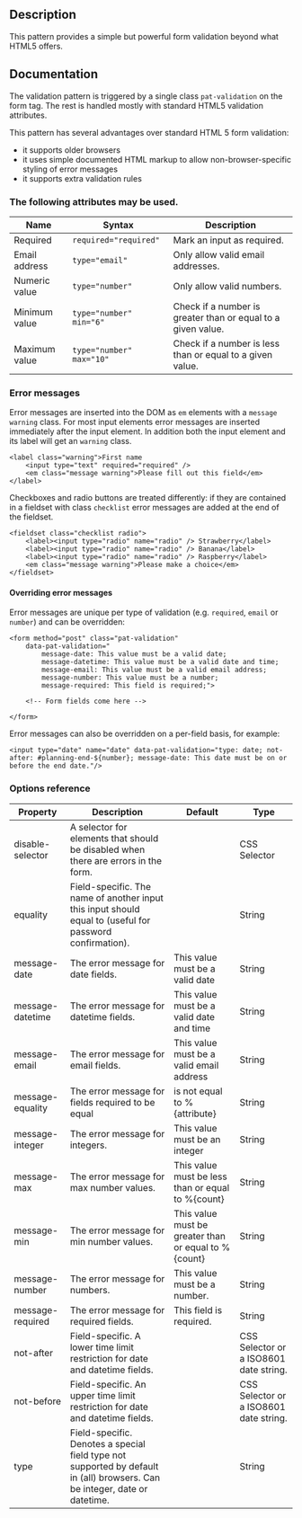 ## Description
This pattern provides a simple but powerful form validation beyond what HTML5 offers.

## Documentation

The validation pattern is triggered by a single class `pat-validation` on the form tag. The rest is handled mostly with standard HTML5 validation attributes.

This pattern has several advantages over standard HTML 5 form validation:

- it supports older browsers
- it uses simple documented HTML markup to allow non-browser-specific styling of error messages
- it supports extra validation rules

### The following attributes may be used.

| Name | Syntax | Description |
| ---- | ------ | ----------- |
| Required | `required="required"` | Mark an input as required. |
| Email address | `type="email"` | Only allow valid email addresses. |
| Numeric value | `type="number"` | Only allow valid numbers. |
| Minimum value | `type="number" min="6"`| Check if a number is greater than or equal to a given value. |
| Maximum value | `type="number" max="10"`| Check if a number is less than or equal to a given value. |

### Error messages

Error messages are inserted into the DOM as `em` elements with a `message warning` class.
For most input elements error messages are inserted immediately after the input element.
In addition both the input element and its label will get an `warning` class.

    <label class="warning">First name
        <input type="text" required="required" />
        <em class="message warning">Please fill out this field</em>
    </label>

Checkboxes and radio buttons are treated differently: if they are contained in a fieldset with class `checklist` error messages are added at the end of the fieldset.

    <fieldset class="checklist radio">
        <label><input type="radio" name="radio" /> Strawberry</label>
        <label><input type="radio" name="radio" /> Banana</label>
        <label><input type="radio" name="radio" /> Raspberry</label>
        <em class="message warning">Please make a choice</em>
    </fieldset>

#### Overriding error messages

Error messages are unique per type of validation (e.g. `required`, `email` or `number`) and can be overridden:


    <form method="post" class="pat-validation"
        data-pat-validation="
            message-date: This value must be a valid date;
            message-datetime: This value must be a valid date and time;
            message-email: This value must be a valid email address;
            message-number: This value must be a number;
            message-required: This field is required;">

        <!-- Form fields come here -->

    </form>

Error messages can also be overridden on a per-field basis, for example:


    <input type="date" name="date" data-pat-validation="type: date; not-after: #planning-end-${number}; message-date: This date must be on or before the end date."/>

### Options reference

| Property          | Description                                                                        | Default | Type |
|-------------------|------------------------------------------------------------------------------------|---------|------|
| disable-selector  | A selector for elements that should be disabled when there are errors in the form. |         | CSS Selector |
| equality          | Field-specific. The name of another input this input should equal to (useful for password confirmation). | | String |
| message-date      | The error message for date fields.        | This value must be a valid date | String |
| message-datetime  | The error message for datetime fields.    | This value must be a valid date and time | String |
| message-email     | The error message for email fields.       | This value must be a valid email address | String |
| message-equality  | The error message for fields required to be equal | is not equal to %{attribute} | String|
| message-integer   | The error message for integers.           | This value must be an integer | String |
| message-max       | The error message for max number values.  | This value must be less than or equal to %{count} | String |
| message-min       | The error message for min number values.  | This value must be greater than or equal to %{count} | String |
| message-number    | The error message for numbers.            | This value must be a number. | String |
| message-required  | The error message for required fields.    | This field is required. | String |
| not-after         | Field-specific. A lower time limit restriction for date and datetime fields. | | CSS Selector or a ISO8601 date string. |
| not-before        | Field-specific. An upper time limit restriction for date and datetime fields. | | CSS Selector or a ISO8601 date string. |
| type              | Field-specific. Denotes a special field type not supported by default in (all) browsers. Can be integer, date or datetime. |  | String |
